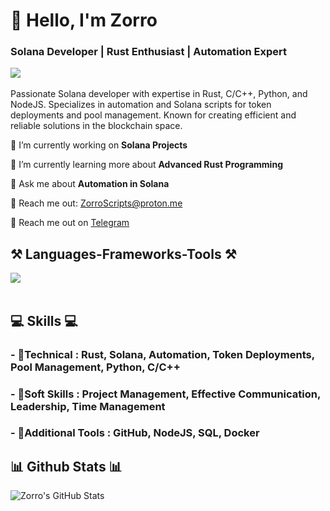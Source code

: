 <h1 align="left">👋 Hello, I'm Zorro</h1>
<h3 align="left">Solana Developer | Rust Enthusiast | Automation Expert</h3>

<div align="left"> 
  <a href="mailto:ZorroScripts@proton.me" target="_blank">
    <img src="https://img.shields.io/badge/Email-D14836?style=for-the-badge&logo=mail.ru&logoColor=white" target="_blank" />
  </a> 
</div>

<br> 
Passionate Solana developer with expertise in Rust, C/C++, Python, and NodeJS. Specializes in automation and Solana scripts for token deployments and pool management. Known for creating efficient and reliable solutions in the blockchain space.

<br> 

<div align="left">
 
 🔭 I’m currently working on **Solana Projects**
 
 🌱 I’m currently learning more about **Advanced Rust Programming**

💬 Ask me about **Automation in Solana**

📧 Reach me out: ZorroScripts@proton.me

🌟 Reach me out on [Telegram](https://t.me/zorro0x)

</div>

<h2 align="left">⚒️ Languages-Frameworks-Tools ⚒️</h2>
<div align="left">
    <img src="https://skillicons.dev/icons?i=rust,python,nodejs,cpp,github" /><br>
</div>

<br/>

<div align="left">
    <h2 align="left">💻 Skills 💻</h2>
        <h3>- 📕Technical : Rust, Solana, Automation, Token Deployments, Pool Management, Python, C/C++</h3>
        <h3>- 📗Soft Skills : Project Management, Effective Communication, Leadership, Time Management</h3>
        <h3>- 📙Additional Tools : GitHub, NodeJS, SQL, Docker</h3>

</div>

<h2 align="left">📊 Github Stats 📊</h2>

![Zorro's GitHub Stats](https://github-readme-stats.vercel.app/api?username=ZorroScripts&show_icons=true&theme=radical)

